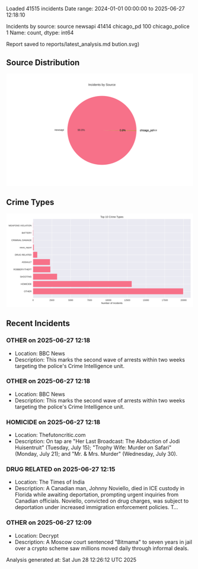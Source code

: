 
Loaded 41515 incidents
Date range: 2024-01-01 00:00:00 to 2025-06-27 12:18:10

Incidents by source:
source
newsapi           41414
chicago_pd          100
chicago_police        1
Name: count, dtype: int64

Report saved to reports/latest_analysis.md
bution.svg)

## Source Distribution
![Source Distribution](images/source_distribution.svg)

## Crime Types
![Crime Types](images/crime_types.svg)

## Recent Incidents

### OTHER on 2025-06-27 12:18
- Location: BBC News
- Description: This marks the second wave of arrests within two weeks targeting the police's Crime Intelligence unit.


### OTHER on 2025-06-27 12:18
- Location: BBC News
- Description: This marks the second wave of arrests within two weeks targeting the police's Crime Intelligence unit.


### HOMICIDE on 2025-06-27 12:18
- Location: Thefutoncritic.com
- Description: On tap are "Her Last Broadcast: The Abduction of Jodi Huisentruit" (Tuesday, July 15); "Trophy Wife: Murder on Safari" (Monday, July 21); and "Mr. & Mrs. Murder" (Wednesday, July 30).


### DRUG RELATED on 2025-06-27 12:15
- Location: The Times of India
- Description: A Canadian man, Johnny Noviello, died in ICE custody in Florida while awaiting deportation, prompting urgent inquiries from Canadian officials. Noviello, convicted on drug charges, was subject to deportation under increased immigration enforcement policies. T…


### OTHER on 2025-06-27 12:09
- Location: Decrypt
- Description: A Moscow court sentenced "Bitmama" to seven years in jail over a crypto scheme saw millions moved daily through informal deals.

Analysis generated at: Sat Jun 28 12:26:12 UTC 2025
